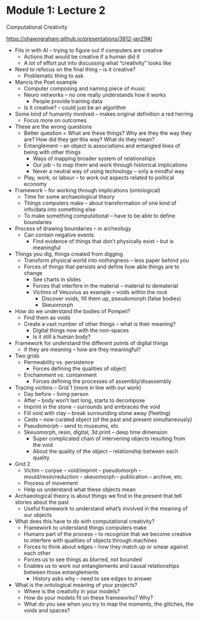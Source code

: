 # Module 1: Lecture 2

Computational Creativity

https://shawngraham.github.io/presentations/3812-jan29#/

-	Fits in with AI – trying to figure out if computers are creative
    -	Actions that would be creative if a human did it
    -	A lot of effort put into discussing what “creativity” looks like
-	Need to refocus on the final thing – is it creative?
    -	Problematic thing to ask
-	Mancis the Poet example 
    -	Computer composing and naming piece of music
    -	Neuro networks – no one really understands how it works
        -	People provide training data
    -	Is it creative? – could just be an algorithm
-	Some kind of humanity involved – makes original definition a red herring
    -	Focus more on outcomes
-	These are the wrong questions
    -	Better question = What are these things? Why are they the way they are? How did they get this way? What do they mean?
    -	Entanglement – an object is associations and entangled lines of being with other things
        -	Ways of mapping broader system of relationships
        -	Our job – to map them and work through historical implications
        -	Never a neutral way of using technology – only a mindful way
    -	Play, work, or labour – to work out aspects related to political economy
-	Framework – for working through implications (ontological)
    -	Time for some archaeological theory
    -	Things computers make – about transformation of one kind of info/data into something else
    -	To make something computational – have to be able to define boundaries
-	Process of drawing boundaries – in archeology
    -	Can contain negative events
        -	Find evidence of things that don’t physically exist – but is meaningful
-	Things you dig, things created from digging
    -	Transform physical world into nothingness – less paper behind you
    -	Forces of things that persists and define how able things are to change
        -  	See charts in slides
        -	Forces that interfere in the material – material to dematerial
        -	Victims of Vesuvius as example – voids within the rock
            -	Discover voids, fill them up, pseudomorph (false bodies)
            -	Skeuomorph 
-	How do we understand the bodies of Pompeii?
    -	Find them as voids
    -	Create a vast number of other things – what is their meaning?
        -	Digital things now with the non-spaces 
        -	Is it still a human body?
-	Framework for understand the different points of digital things
    -	if they are meaning – how are they meaningful?
-	Two grids
    -	Permeability vs. persistence
        -	Forces defining the qualities of object
    -	Enchainment vs. containment
        -	Forces defining the processes of assembly/disassembly
-	Tracing victims – Grid 1 (more in line with our work)
    -	Day before – living person
    -	After – body won’t last long, starts to decompose
    -	Imprint in the stone – surrounds and embraces the void
    -	Fill void with clay – break surrounding stone away (fleeting)
    -	Casts – now curated object (of the past and present simultaneously)
    -	Pseudomorph – send to museums, etc
    -	Skeuomorph, resin, digital, 3d print – deep time dimension	
        -	Super complicated chain of intervening objects resulting from the void
        -	About the quality of the object – relationship between each quality 
-	Grid 2 
    -	Victim – corpse – void/imprint – pseudomorph – mould/resin/reduction – skeuomorph – publication – archive, etc. 
    -	Process of movement 
    -	Help us understand what these objects mean 
-	Archaeological theory is about things we find in the present that tell stories about the past
    -	Useful framework to understand what’s involved in the meaning of our objects
-	What does this have to do with computational creativity?
    -	Framework to understand things computers make
    -	Humans part of the process – to recognize that we become creative to interfere with qualities of objects through machines
    -	Forces to think about edges – how they match up or smear against each other
    -	Forces us to see things as blurred, not bounded 
    -	Enables us to work out entanglements and causal relationships between those entanglements
        -	History asks why – need to see edges to answer
-	What is the ontological meaning of your projects?
    -	Where is the creativity in your models?
    -	How do your models fit on these frameworks? Why?
    -	What do you see when you try to map the moments, the glitches, the voids and spaces?


